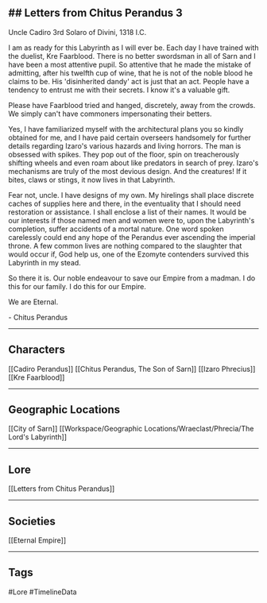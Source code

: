 ## ## Letters from Chitus Perandus 3

Uncle Cadiro 3rd Solaro of Divini, 1318 I.C.

I am as ready for this Labyrinth as I will ever be. Each day I have trained with the duelist, Kre Faarblood. There is no better swordsman in all of Sarn and I have been a most attentive pupil. So attentive that he made the mistake of admitting, after his twelfth cup of wine, that he is not of the noble blood he claims to be. His 'disinherited dandy' act is just that an act. People have a tendency to entrust me with their secrets. I know it's a valuable gift.

Please have Faarblood tried and hanged, discretely, away from the crowds. We simply can't have commoners impersonating their betters.

Yes, I have familiarized myself with the architectural plans you so kindly obtained for me, and I have paid certain overseers handsomely for further details regarding Izaro's various hazards and living horrors. The man is obsessed with spikes. They pop out of the floor, spin on treacherously shifting wheels and even roam about like predators in search of prey. Izaro's mechanisms are truly of the most devious design. And the creatures! If it bites, claws or stings, it now lives in that Labyrinth.

Fear not, uncle. I have designs of my own. My hirelings shall place discrete caches of supplies here and there, in the eventuality that I should need restoration or assistance. I shall enclose a list of their names. It would be our interests if those named men and women were to, upon the Labyrinth's completion, suffer accidents of a mortal nature. One word spoken carelessly could end any hope of the Perandus ever ascending the imperial throne. A few common lives are nothing compared to the slaughter that would occur if, God help us, one of the Ezomyte contenders survived this Labyrinth in my stead.

So there it is. Our noble endeavour to save our Empire from a madman. I do this for our family. I do this for our Empire.

We are Eternal.

\- Chitus Perandus

---
## Characters
[[Cadiro Perandus]]
[[Chitus Perandus, The Son of Sarn]]
[[Izaro Phrecius]]
[[Kre Faarblood]]

---
## Geographic Locations
[[City of Sarn]]
[[Workspace/Geographic Locations/Wraeclast/Phrecia/The Lord's Labyrinth]]

---
## Lore
[[Letters from Chitus Perandus]]

---
## Societies
[[Eternal Empire]]

---
## Tags
#Lore 
#TimelineData